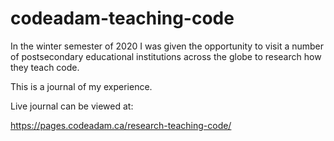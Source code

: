 # codeadam-teaching-code

In the winter semester of 2020 I was given the opportunity to visit a number of postsecondary educational institutions across the globe to research how they teach code.

This is a journal of my experience.

Live journal can be viewed at:

https://pages.codeadam.ca/research-teaching-code/


